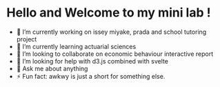 # Hello and Welcome to my mini lab !


- 🔭 I’m currently working on issey miyake, prada and school tutoring project
- 🌱 I’m currently learning actuarial sciences 
- 👯 I’m looking to collaborate on economic behaviour interactive report
- 🤔 I’m looking for help with d3.js combined with svelte
- 💬 Ask me about anything
- ⚡ Fun fact: awkwy is just a short for something else.
